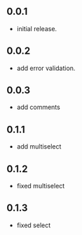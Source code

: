 ## 0.0.1
- initial release.

## 0.0.2
- add error validation.

## 0.0.3
- add comments

## 0.1.1
- add multiselect

## 0.1.2
- fixed multiselect

## 0.1.3
- fixed select